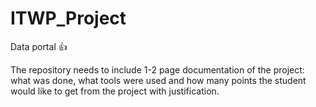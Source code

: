 # ITWP_Project
Data portal :+1:


The repository needs to include 1-2 page documentation of the project: what was done, what tools were used and how many points the student would like to get from the project with justification.
